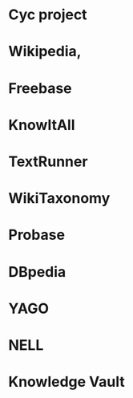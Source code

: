 
# Cyc project 

# Wikipedia, 

# Freebase 

# KnowItAll 

# TextRunner 

# WikiTaxonomy 

# Probase 

# DBpedia 

# YAGO 

# NELL 

# Knowledge Vault 


